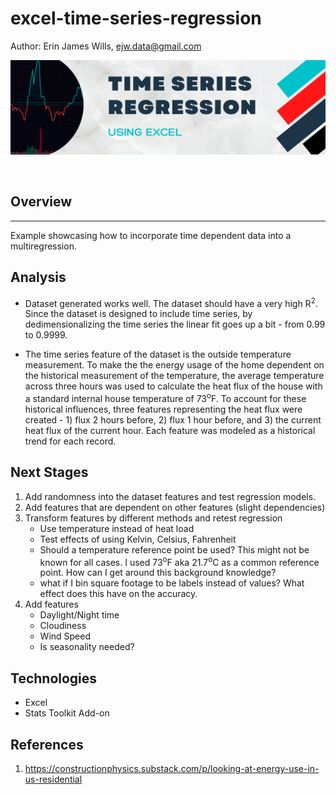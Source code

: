 # excel-time-series-regression

Author:  Erin James Wills, ejw.data@gmail.com  

![Regression](./images/time-series-regression.png)  

<br>

## Overview  
<hr>  
Example showcasing how to incorporate time dependent data into a multiregression.

<br>

## Analysis
*  Dataset generated works well.  The dataset should have a very high R<sup>2</sup>.  Since the dataset is designed to include time series, by dedimensionalizing the time series the linear fit goes up a bit - from 0.99 to 0.9999.  

*  The time series feature of the dataset is the outside temperature measurement.  To make the the energy usage of the home dependent on the historical measurement of the temperature, the average temperature across three hours was used to calculate the heat flux of the house with a standard internal house temperature of 73<sup>o</sup>F.  To account for these historical influences, three features representing the heat flux were created - 1) flux 2 hours before, 2) flux 1 hour before, and 3) the current heat flux of the current hour.  Each feature was modeled as a historical trend for each record.  

## Next Stages
1.  Add randomness into the dataset features and test regression models.
1.  Add features that are dependent on other features (slight dependencies)
1.  Transform features by different methods and retest regression
    - Use temperature instead of heat load
    - Test effects of using Kelvin, Celsius, Fahrenheit
    - Should a temperature reference point be used?  This might not be known for all cases.  I used 73<sup>o</sup>F aka 21.7<sup>o</sup>C as a common reference point.  How can I get around this background knowledge?  
    - what if I bin square footage to be labels instead of values?  What effect does this have on the accuracy.  
1.  Add features
    - Daylight/Night time
    - Cloudiness
    - Wind Speed  
    - Is seasonality needed?



## Technologies    
*  Excel
*  Stats Toolkit Add-on

## References  

1.  https://constructionphysics.substack.com/p/looking-at-energy-use-in-us-residential  
<br>